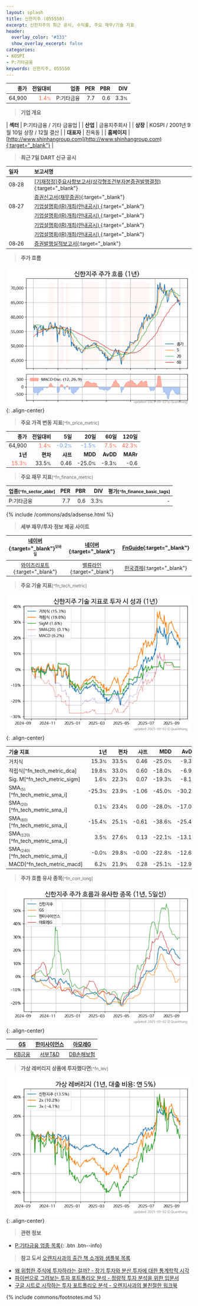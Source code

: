 ```yaml
---
layout: splash
title: 신한지주 (055550)
excerpt: 신한지주의 최근 공시, 수익률, 주요 재무/기술 지표
header:
  overlay_color: "#333"
  show_overlay_excerpt: false
categories:
- KOSPI
- P:기타금융
keywords: 신한지주, 055550
---
```


| **종가** | **전일대비** | **업종** | **PER** | **PBR** | **DIV** |
| -------: | -----------: | -------: | ------: | ------: | ------: |
| 64,900 | <span style="color: tomato">1.4<small>%</small></span> | P:기타금융 | 7.7 | 0.6 | 3.3<small>%</small> |

<!-- more -->


> **기업 개요**<a id="company"></a>

| <span style="white-space:nowrap;">**섹터**</span> | P:기타금융 / 기타 금융업 |
| <span style="white-space:nowrap;">**산업**</span> | 금융지주회사 |
| <span style="white-space:nowrap;">**상장**</span> | KOSPI / 2001년 9월 10일 상장 / 12월 결산 |
| <span style="white-space:nowrap;">**대표자**</span> | 진옥동 |
| <span style="white-space:nowrap;">**홈페이지**</span> | [http://www.shinhangroup.com](http://www.shinhangroup.com){:target="_blank"} |


> **최근 7일 DART 신규 공시**<a id="dart"></a>

| **일자** |      | **보고서명** |
| :------- | :--- | :----------- |
| 08&#x2011;28 | | [[기재정정]주요사항보고서(상각형조건부자본증권발행결정)](https://dart.fss.or.kr/dsaf001/main.do?rcpNo=20250828000787){:target="_blank"} |
|  | | [증권신고서(채무증권)](https://dart.fss.or.kr/dsaf001/main.do?rcpNo=20250828000628){:target="_blank"} |
| 08&#x2011;27 | | [기업설명회(IR)개최(안내공시)              ](https://dart.fss.or.kr/dsaf001/main.do?rcpNo=20250827800508){:target="_blank"} |
|  | | [기업설명회(IR)개최(안내공시)              ](https://dart.fss.or.kr/dsaf001/main.do?rcpNo=20250827800488){:target="_blank"} |
|  | | [기업설명회(IR)개최(안내공시)              ](https://dart.fss.or.kr/dsaf001/main.do?rcpNo=20250827800482){:target="_blank"} |
|  | | [기업설명회(IR)개최(안내공시)              ](https://dart.fss.or.kr/dsaf001/main.do?rcpNo=20250827800472){:target="_blank"} |
| 08&#x2011;26 | | [증권발행실적보고서](https://dart.fss.or.kr/dsaf001/main.do?rcpNo=20250826000156){:target="_blank"} |


> **주가 흐름**<a id="price"></a>

![055550](/stock/images/055550.png){: .align-center}


> **주요 가격 변동 지표**<small>[^fn_price_metric]</small>

| **종가** | **전일대비** | **5일** | **20일** | **60일** | **120일** |
| -------: | -----------: | ------: | -------: | -------: | --------: |
| 64,900 | <span style="color: tomato">1.4<small>%</small></span> | <span style="color: cornflowerblue">-0.2<small>%</small></span> | <span style="color: cornflowerblue">-1.5<small>%</small></span> | <span style="color: tomato">7.5<small>%</small></span> | <span style="color: tomato">42.3<small>%</small></span> |
| **1년** | **편차** | **샤프** | **MDD** | **AvDD** | **MARr** |
| <span style="color: tomato">15.3<small>%</small></span> | 33.5<small>%</small> | 0.46 | -25.0<small>%</small> | -9.3<small>%</small> | -0.6 |


> **주요 재무 지표**<small>[^fn_finance_metric]</small>

| **업종**<small>[^fn_sector_abbr]</small> | **PER** | **PBR** | **DIV** | **평가**<small>[^fn_finance_basic_tags]</small> |
| :--------------------------------------- | ------: | ------: | ------: | ----------------------------------------------: |
| P:기타금융 | 7.7 | 0.6 | 3.3<small>%</small> | - |



{% include /commons/ads/adsense.html %}

> **세부 재무/투자 정보 제공 사이트**

| [네이버](https://m.stock.naver.com/domestic/stock/055550/finance/summary){:target="_blank"}<sup><small>모바일</small></sup> | [네이버](https://finance.naver.com/item/coinfo.naver?code=055550){:target="_blank"} | [FnGuide](https://comp.fnguide.com/SVO2/ASP/SVD_Invest.asp?gicode=A055550&MenuYn=Y){:target="_blank"} |
| :---: | :---: | :---: |
| [와이즈리포트](https://comp.wisereport.co.kr/company/c1040001.aspx?cmp_cd=055550){:target="_blank"} | [밸류라인](https://www.valueline.co.kr/finance/summary/055550){:target="_blank"} | [한국경제](https://markets.hankyung.com/stock/055550/financial-summary){:target="_blank"} |


> **주요 기술 지표**<small>[^fn_tech_metric]</small>


![055550](/stock/images/055550_tech.png){: .align-center}

| **기술 지표** | **1년** | **편차** | **샤프** | **MDD** | **AvDD** |
| :------------ | ------: | -----------: | -------: | ------: | -------: |
| 거치식 | 15.3<small>%</small> | 33.5<small>%</small> | 0.46 | -25.0<small>%</small> | -9.3<small>%</small> |
| 적립식[^fn_tech_metric_dca] | 19.8<small>%</small> | 33.0<small>%</small> | 0.60 | -18.0<small>%</small> | -6.9<small>%</small> |
| Sig. M[^fn_tech_metric_sigm] | 1.6<small>%</small> | 22.3<small>%</small> | 0.07 | -19.3<small>%</small> | -8.1<small>%</small> |
| SMA<small><sub>(5)</sub></small>[^fn_tech_metric_sma_i] | -25.3<small>%</small> | 23.9<small>%</small> | -1.06 | -45.0<small>%</small> | -30.2<small>%</small> |
| SMA<small><sub>(20)</sub></small>[^fn_tech_metric_sma_i] | 0.1<small>%</small> | 23.4<small>%</small> | 0.00 | -28.0<small>%</small> | -17.0<small>%</small> |
| SMA<small><sub>(60)</sub></small>[^fn_tech_metric_sma_i] | -15.4<small>%</small> | 25.1<small>%</small> | -0.61 | -38.6<small>%</small> | -25.4<small>%</small> |
| SMA<small><sub>(120)</sub></small>[^fn_tech_metric_sma_i] | 3.5<small>%</small> | 27.6<small>%</small> | 0.13 | -22.1<small>%</small> | -13.1<small>%</small> |
| SMA<small><sub>(240)</sub></small>[^fn_tech_metric_sma_i] | -0.0<small>%</small> | 29.8<small>%</small> | -0.00 | -22.8<small>%</small> | -12.6<small>%</small> |
| MACD[^fn_tech_metric_macd] | 6.2<small>%</small> | 21.9<small>%</small> | 0.28 | -25.1<small>%</small> | -12.9<small>%</small> |


> **주가 흐름 유사 종목**<a id="corr"></a><small>[^fn_corr_long]</small>

![055550](/stock/images/055550_corr.png){: .align-center}

|       | [GS](/078930/) | [한미사이언스](/008930/) | [아모레G](/002790/) |
| :---: | :------------------------------------: | :------------------------------------: | :------------------------------------: |
|       | [KB금융](/105560/) | [서부T&D](/006730/) | [DB손해보험](/005830/) |


> **가상 레버리지 상품에 투자했다면**<a id="2x"></a><small>[^fn_lev]</small>

![055550](/stock/images/055550_2x.png){: .align-center}


> **관련 정보**

- [P:기타금융 업종 목록](/stats/sector/kospi_업종_기타금융_종목/){: .btn .btn--info}

> **참고 도서** [오렌지사과의 출간 책 소개와 샘플북 목록](https://kongdori.tistory.com/691)

- [왜 위험한 주식에 투자하라는 걸까? - 장기 투자와 분산 투자에 대한 통계학적 시각](https://kongdori.tistory.com/421)
- [파이썬으로 그려보는 투자 포트폴리오 분석  - 정량적 투자 분석을 위한 입문서](https://kongdori.tistory.com/643)
- [구글 시트로 시작하는 투자 포트폴리오 분석 - 오렌지사과의 불친절한 워크북](https://kongdori.tistory.com/449)


{% include commons/footnotes.md %}